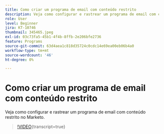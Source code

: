 ```yaml
---
title: Como criar um programa de email com conteúdo restrito
description: Veja como configurar e rastrear um programa de email com conteúdo restrito no Marketo.
role: User
level: Beginner
jira: KT-10746
thumbnail: 345465.jpeg
exl-id: 03c73fa5-45b1-4f4b-8ffb-2e206bfe2736
feature: Programs
source-git-commit: 63d4aea1c818d35724c0cdc14e69ea00eb06b4a0
workflow-type: tm+mt
source-wordcount: '46'
ht-degree: 0%

---
```


# Como criar um programa de email com conteúdo restrito

Veja como configurar e rastrear um programa de email com conteúdo restrito no Marketo.

>[!VIDEO](https://video.tv.adobe.com/v/345465/?quality=12&learn=on){transcript=true}
